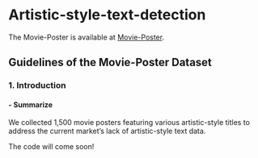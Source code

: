 # Artistic-style-text-detection
The Movie-Poster is available at [Movie-Poster](https://drive.google.com/file/d/1anlWPsCX-6aYhUDqC33SXRufcpPpjLE2/view?usp=drive_link).

## Guidelines of the Movie-Poster Dataset
### 1. Introduction
#### - Summarize
We collected 1,500 movie posters featuring various artistic-style titles to address the current market’s lack of artistic-style text data.






The code will come soon!

